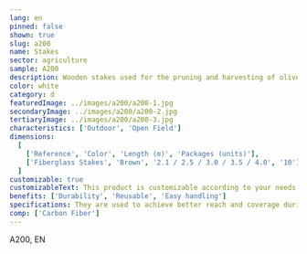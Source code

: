 ```yaml
---
lang: en
pinned: false
shown: true
slug: a200
name: Stakes
sector: agriculture
sample: A200
description: Wooden stakes used for the pruning and harvesting of olive groves and nuts.
color: white
category: d
featuredImage: ../images/a200/a200-1.jpg
secondaryImage: ../images/a200/a200-2.jpg
tertiaryImage: ../images/a200/a200-3.jpg
characteristics: ['Outdoor', 'Open Field']
dimensions:
  [
    ['Reference', 'Color', 'Length (m)', 'Packages (units)'],
    ['Fiberglass Stakes', 'Brown', '2.1 / 2.5 / 3.0 / 3.5 / 4.0', '10'],
  ]
customizable: true
customizableText: This product is customizable according to your needs. Contact us for more information.
benefits: ['Durability', 'Reusable', 'Easy handling']
specifications: They are used to achieve better reach and coverage during fruit harvesting.
comp: ['Carbon Fiber']
---
```


A200, EN
